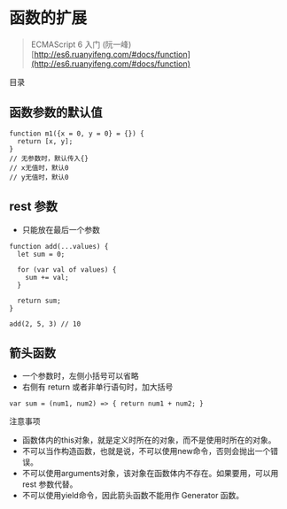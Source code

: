# 函数的扩展

> ECMAScript 6 入门 (阮一峰) [http://es6.ruanyifeng.com/#docs/function](http://es6.ruanyifeng.com/#docs/function)

目录



## 函数参数的默认值

```
function m1({x = 0, y = 0} = {}) {
  return [x, y];
}
// 无参数时，默认传入{}
// x无值时，默认0
// y无值时，默认0
```

## rest 参数

- 只能放在最后一个参数

```
function add(...values) {
  let sum = 0;

  for (var val of values) {
    sum += val;
  }

  return sum;
}

add(2, 5, 3) // 10
```

## 箭头函数

- 一个参数时，左侧小括号可以省略
- 右侧有 return 或者非单行语句时，加大括号

```
var sum = (num1, num2) => { return num1 + num2; }
```

注意事项

- 函数体内的this对象，就是定义时所在的对象，而不是使用时所在的对象。
- 不可以当作构造函数，也就是说，不可以使用new命令，否则会抛出一个错误。
- 不可以使用arguments对象，该对象在函数体内不存在。如果要用，可以用 rest 参数代替。
- 不可以使用yield命令，因此箭头函数不能用作 Generator 函数。